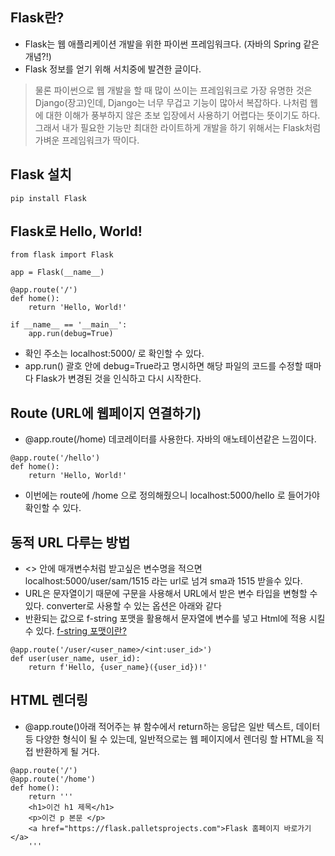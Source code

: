 ## Flask란?
- Flask는 웹 애플리케이션 개발을 위한 파이썬 프레임워크다. (자바의 Spring 같은 개념?!)
- Flask 정보를 얻기 위해 서치중에 발견한 글이다.

> 물론 파이썬으로 웹 개발을 할 때 많이 쓰이는 프레임워크로 가장 유명한 것은 Django(장고)인데, Django는 너무 무겁고 기능이 많아서 복잡하다. 나처럼 웹에 대한 이해가 풍부하지 않은 초보 입장에서 사용하기 어렵다는 뜻이기도 하다. 그래서 내가 필요한 기능만 최대한 라이트하게 개발을 하기 위해서는 Flask처럼 가벼운 프레임워크가 딱이다.  

## Flask 설치
```
pip install Flask
```  

## Flask로 Hello, World!  
```
from flask import Flask

app = Flask(__name__)

@app.route('/')
def home():
    return 'Hello, World!'

if __name__ == '__main__':
    app.run(debug=True)
```  
- 확인 주소는 localhost:5000/ 로 확인할 수 있다.
- app.run() 괄호 안에 debug=True라고 명시하면 해당 파일의 코드를 수정할 때마다 Flask가 변경된 것을 인식하고 다시 시작한다.  

## Route (URL에 웹페이지 연결하기)
- @app.route(/home) 데코레이터를 사용한다. 자바의 애노테이션같은 느낌이다.
```
@app.route('/hello')
def home():
    return 'Hello, World!'
```
- 이번에는 route에 /home 으로 정의해줬으니 localhost:5000/hello 로 들어가야 확인할 수 있다.

## 동적 URL 다루는 방법
- <> 안에 매개변수처럼 받고싶은 변수명을 적으면  localhost:5000/user/sam/1515 라는 url로 넘겨 sma과 1515 받을수 있다.
- URL은 문자열이기 때문에 <converter : variable_name> 구문을 사용해서 URL에서 받은 변수 타입을 변형할 수 있다. converter로 사용할 수 있는 옵션은 아래와 같다 
- 반환되는 값으로 f-string 포맷을 활용해서 문자열에 변수를 넣고 Html에 적용 시킬 수 있다.
[f-string 포맷이란?]()
```
@app.route('/user/<user_name>/<int:user_id>')
def user(user_name, user_id):
    return f'Hello, {user_name}({user_id})!'
``` 

## HTML 렌더링
- @app.route()아래 적어주는 뷰 함수에서 return하는 응답은 일반 텍스트, 데이터 등 다양한 형식이 될 수 있는데, 일반적으로는 웹 페이지에서 렌더링 할 HTML을 직접 반환하게 될 거다.
```
@app.route('/')
@app.route('/home')
def home():
    return '''
    <h1>이건 h1 제목</h1>
    <p>이건 p 본문 </p>
    <a href="https://flask.palletsprojects.com">Flask 홈페이지 바로가기</a>
    ''' 
```




